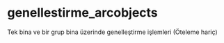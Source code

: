# genellestirme_arcobjects

Tek bina ve bir grup bina üzerinde genelleştirme işlemleri (Öteleme hariç)
